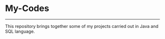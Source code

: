 # My-Codes
***
This repository brings together some of my projects carried out in Java and SQL language.
